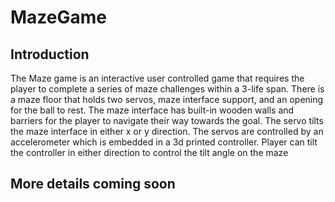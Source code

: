 # MazeGame
## Introduction

The Maze game is an interactive user controlled game that requires the player to complete a series of maze challenges within a 3-life span.
There is a maze floor that holds two servos, maze interface support, and an opening for the ball to rest. The maze interface has built-in wooden
walls and barriers for the player to navigate their way towards the goal. The servo tilts the maze interface in either x or y direction. 
The servos are controlled by an accelerometer which is embedded in a 3d printed controller. Player can tilt the controller in either direction
to control the tilt angle on the maze


## More details coming soon
